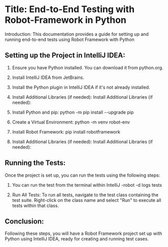 # Title: End-to-End Testing with Robot-Framework in Python


Introduction:
This documentation provides a guide for setting up and running end-to-end tests using Robot Framework with Python


## Setting up the Project in IntelliJ IDEA:
1. Ensure you have Python installed. You can download it from python.org.

2. Install IntelliJ IDEA from JetBrains.

3. Install the Python plugin in IntelliJ IDEA if it's not already installed.

4. Install Additional Libraries (if needed): Install Additional Libraries (if needed):

5. Install Python and pip: python -m pip install --upgrade pip

6. Create a Virtual Environment: python -m venv robot-env

7. Install Robot Framework: pip install robotframework

8. Install Additional Libraries (if needed): Install Additional Libraries (if needed):


## Running the Tests:
Once the project is set up, you can run the tests using the following steps:

1. You can run the test from the terminal within IntelliJ -robot -d logs tests
   
2. Run All Tests: To run all tests, navigate to the test class containing the test suite. Right-click on the class name and select "Run" to execute all tests within that class.


## Conclusion:
Following these steps, you will have a Robot Framework project set up with Python using IntelliJ IDEA, ready for creating and running test cases.


